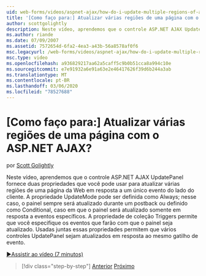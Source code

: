 ```yaml
---
uid: web-forms/videos/aspnet-ajax/how-do-i-update-multiple-regions-of-a-page-with-aspnet-ajax
title: '[Como faço para:] Atualizar várias regiões de uma página com o ASP.NET AJAX? | Microsoft Docs'
author: scottgolightly
description: Neste vídeo, aprendemos que o controle ASP.NET AJAX UpdatePanel fornece duas propriedades que você pode usar para atualizar várias regiões de uma página da Web no resposta...
ms.author: riande
ms.date: 07/09/2007
ms.assetid: 7572654d-6fa2-4ea3-a43b-56a8578af0f6
msc.legacyurl: /web-forms/videos/aspnet-ajax/how-do-i-update-multiple-regions-of-a-page-with-aspnet-ajax
msc.type: video
ms.openlocfilehash: a936829217aa62a5caff5c9b0b51cca8a994c10e
ms.sourcegitcommit: e7e91932a6e91a63e2e46417626f39d6b244a3ab
ms.translationtype: MT
ms.contentlocale: pt-BR
ms.lasthandoff: 03/06/2020
ms.locfileid: "78527688"
---
```

# <a name="how-do-i-update-multiple-regions-of-a-page-with-aspnet-ajax"></a>[Como faço para:] Atualizar várias regiões de uma página com o ASP.NET AJAX?

por [Scott Golightly](https://github.com/scottgolightly)

Neste vídeo, aprendemos que o controle ASP.NET AJAX UpdatePanel fornece duas propriedades que você pode usar para atualizar várias regiões de uma página da Web em resposta a um único evento do lado do cliente. A propriedade UpdateMode pode ser definida como Always; nesse caso, o painel sempre será atualizado durante um postback ou definido como Conditional, caso em que o painel será atualizado somente em resposta a eventos específicos. A propriedade de coleção Triggers permite que você especifique os eventos que farão com que o painel seja atualizado. Usadas juntas essas propriedades permitem que vários controles UpdatePanel sejam atualizados em resposta ao mesmo gatilho de evento.

[&#9654;Assistir ao vídeo (7 minutos)](https://channel9.msdn.com/Blogs/ASP-NET-Site-Videos/how-do-i-update-multiple-regions-of-a-page-with-aspnet-ajax)

> [!div class="step-by-step"]
> [Anterior](how-do-i-implement-the-ajax-after-processing-pattern.md)
> [Próximo](how-do-i-choose-between-methods-of-ajax-page-updates.md)
